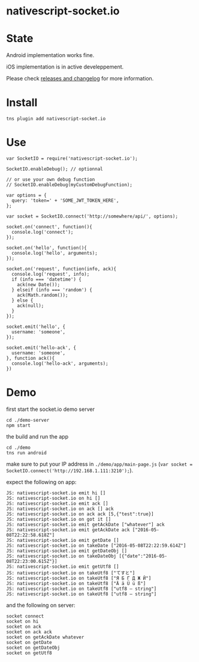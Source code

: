 nativescript-socket.io
======================

# State

Android implementation works fine.

iOS implementation is in active develeppement.

Please check [releases and changelog](https://github.com/naderio/nativescript-socket.io/releases) for more information.  

# Install

```
tns plugin add nativescript-socket.io
```

# Use

```
var SocketIO = require('nativescript-socket.io');

SocketIO.enableDebug(); // optionnal

// or use your own debug function
// SocketIO.enableDebug(myCustomDebugFunction);

var options = {
  query: 'token=' + 'SOME_JWT_TOKEN_HERE',
};

var socket = SocketIO.connect('http://somewhere/api/', options);

socket.on('connect', function(){
  console.log('connect');
});

socket.on('hello', function(){
  console.log('hello', arguments);
});

socket.on('request', function(info, ack){
  console.log('request', info);
  if (info === 'datetime') {
    ack(new Date());
  } elseif (info === 'random') {
    ack(Math.random());
  } else {
    ack(null);
  }
});

socket.emit('hello', {
  username: 'someone',
});

socket.emit('hello-ack', {
  username: 'someone',
}, function ack(){
  console.log('hello-ack', arguments);
})

```
# Demo

first start the socket.io demo server

```
cd ./demo-server
npm start
```

the build and run the app

```
cd ./demo
tns run android
```

make sure to put your IP address in `./demo/app/main-page.js` (`var socket = SocketIO.connect('http://192.168.1.111:3210');`).

expect the following on app:

```
JS: nativescript-socket.io emit hi [] 
JS: nativescript-socket.io on hi [] 
JS: nativescript-socket.io emit ack [] 
JS: nativescript-socket.io on ack [] ack
JS: nativescript-socket.io on ack ack [5,{"test":true}]
JS: nativescript-socket.io on got it [] 
JS: nativescript-socket.io emit getAckDate ["whatever"] ack
JS: nativescript-socket.io emit getAckDate ack ["2016-05-08T22:22:58.618Z"]
JS: nativescript-socket.io emit getDate [] 
JS: nativescript-socket.io on takeDate ["2016-05-08T22:22:59.614Z"] 
JS: nativescript-socket.io emit getDateObj [] 
JS: nativescript-socket.io on takeDateObj [{"date":"2016-05-08T22:23:00.615Z"}] 
JS: nativescript-socket.io emit getUtf8 [] 
JS: nativescript-socket.io on takeUtf8 ["てすと"] 
JS: nativescript-socket.io on takeUtf8 ["Я Б Г Д Ж Й"] 
JS: nativescript-socket.io on takeUtf8 ["Ä ä Ü ü ß"] 
JS: nativescript-socket.io on takeUtf8 ["utf8 — string"] 
JS: nativescript-socket.io on takeUtf8 ["utf8 — string"]
```

and the following on server:

```
socket connect
socket on hi
socket on ack
socket on ack ack
socket on getAckDate whatever
socket on getDate
socket on getDateObj
socket on getUtf8
```
